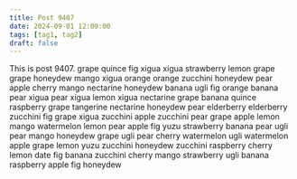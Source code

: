 ```yaml
---
title: Post 9407
date: 2024-09-01 12:00:00
tags: [tag1, tag2]
draft: false
---
```

This is post 9407.
grape
quince
fig
xigua
xigua
strawberry
lemon
grape
grape
honeydew
mango
xigua
orange
orange
zucchini
honeydew
pear
apple
cherry
mango
nectarine
honeydew
banana
ugli
fig
orange
banana
pear
xigua
pear
xigua
lemon
xigua
nectarine
grape
banana
quince
raspberry
grape
tangerine
nectarine
honeydew
pear
elderberry
elderberry
zucchini
fig
grape
xigua
zucchini
apple
zucchini
pear
grape
apple
lemon
mango
watermelon
lemon
pear
apple
fig
yuzu
strawberry
banana
pear
ugli
pear
mango
honeydew
grape
ugli
pear
cherry
watermelon
ugli
watermelon
apple
grape
lemon
yuzu
zucchini
honeydew
zucchini
raspberry
cherry
lemon
date
fig
banana
zucchini
cherry
mango
strawberry
ugli
banana
raspberry
apple
fig
honeydew
